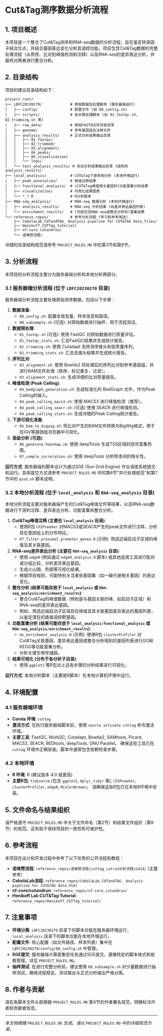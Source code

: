 # Cut&Tag测序数据分析流程

## 1. 项目概述

本项目是一个整合了Cut&Tag测序和RNA-seq数据的分析流程，旨在鉴定转录因子结合位点，并结合基因表达变化分析其调控功能。项目包含Cut&Tag数据的完整处理流程（从质控、比对到峰值检测和注释）以及RNA-seq的差异表达分析，并最终对两者进行整合分析。

## 2. 目录结构

项目的建议目录结构如下：

```
project_root/
├── LBFC20230270/             # 原始数据及处理脚本 (服务器端运行)
│   ├── config/               # 配置文件 (如 00_config.sh)
│   ├── scripts/              # 各步骤处理脚本 (如 01_fastqc.sh, 02_trimming.sh 等)
│   ├── raw_data/             # 原始FASTQ文件存放目录
│   ├── genome/               # 参考基因组及注释文件
│   ├── analysis_results/     # 正式分析结果输出目录
│   │   ├── 01_fastqc/
│   │   ├── 02_trimmed/
│   │   ├── 03_alignment/
│   │   ├── 04_peaks/
│   │   ├── 05_visualization/
│   │   └── logs/
│   └── test_analysis_results/ # 测试分析结果输出目录 (结构同analysis_results)
├── local_analysis/           # CUT&Tag下游本地分析 (本地环境运行)
│   ├── peak_annotation/      # 峰值注释结果
│   ├── functional_analysis/  # (CUT&Tag峰值相关基因的)功能富集分析结果
│   ├── visualization/        # 可视化结果图表
│   └── *_*.R                 # R分析脚本
├── RNA-seq_analysis/         # RNA-seq 数据分析 (本地环境运行)
│   ├── analysis_results/     # RNA-seq 分析结果 (如差异表达基因列表)
│   └── enrichment_results/   # (可能包含RNA-seq或整合分析的)富集结果
└── reference_repos/          # 参考分析流程 (学习和参考用途)
    ├── CebolaLab_CUTandTAG_ Analysis pipeline for CUT&TAG data_files/
    ├── Henikoff_CUTTag_tutorial/
    ├── nf-core_cutandrun/
    └── 诺唯赞流程/
```

详细的目录结构规范请参考 `PROJECT_RULES.MD` 中的第3节和第9节。

## 3. 分析流程

本项目的分析流程主要分为服务器端分析和本地分析两部分。

### 3.1 服务器端分析流程 (位于 `LBFC20230270` 目录)

服务器端分析流程主要处理原始测序数据，包括以下步骤：

1.  **数据准备**:
    *   `00_config.sh`: 配置全局变量、样本信息和路径。
    *   `00_subsample.sh` (可选): 对原始数据进行抽样，用于流程测试。
2.  **数据预处理**:
    *   `01_fastqc.sh` (可选): 使用 FastQC 对原始数据进行质量评估。
    *   `01_fastqc_stats.sh`: 汇总FastQC结果并生成统计报告。
    *   `02_trimming.sh`: 使用 Cutadapt 去除测序接头和低质量序列。
    *   `02_trimming_stats.sh`: 汇总去接头结果并生成统计报告。
3.  **序列比对**:
    *   `03_alignment.sh`: 使用 Bowtie2 将处理后的序列比对到参考基因组，并进行BAM文件处理（排序、标记重复、过滤）。
    *   `03_alignment_stats.sh`: 生成详细的比对质量报告。
4.  **峰值检测 (Peak Calling)**:
    *   `04_bedgraph_generation.sh`: 生成标准化的 BedGraph 文件，作为Peak Calling的输入。
    *   `04_peak_calling_macs3.sh`: 使用 MACS3 进行峰值检测（推荐）。
    *   `04_peak_calling_seacr.sh`: (可选) 使用 SEACR 进行峰值检测。
    *   `04_peak_calling_stats.sh`: 生成详细的Peak Calling统计报告。
5.  **下游可视化准备**:
    *   `05_bam_to_bigwig.sh`: 将比对产生的BAM文件转换为BigWig格式，用于在IGV等基因组浏览器中可视化。
6.  **高级分析 (可选)**:
    *   `06_generate_heatmap.sh`: 使用 deepTools 生成TSS区域的信号富集热图。
    *   `07_sample_correlation.sh`: 使用 deepTools 分析样本间的相关性。

**运行方式**:
服务器端的脚本设计为通过SGE (Sun Grid Engine) 作业调度系统提交和运行。具体提交方式请参考 `PROJECT_RULES.MD` 中的第6节"并行处理规范"和第7节中的 `qsub.sh` 脚本说明。

### 3.2 本地分析流程 (位于 `local_analysis` 和 `RNA-seq_analysis` 目录)

本地分析流程主要对服务器端产生的Cut&Tag峰值文件等结果，以及RNA-seq数据进行下游的注释、差异表达分析、功能富集和整合分析。

1.  **Cut&Tag峰值注释 (主要在 `local_analysis` 目录)**:
    *   使用R包 `ChIPseeker` 对MACS3或SEACR产生的peak文件进行注释，分析其在基因组上的分布特征。
    *   `07_filter_proximal_promoter_genes.R` (示例): 筛选近端启动子区域的峰值及其关联基因。
2.  **RNA-seq差异表达分析 (主要在 `RNA-seq_analysis` 目录)**:
    *   使用 `edgeR` (例如通过 `edgeR_analysis.R` 脚本) 或其他适用工具进行配对或分组比较，分析差异表达基因。
    *   生成火山图、热图等可视化结果。
    *   根据项目规则，可能特别关注某些基因集（如一碳代谢相关基因）的表达变化。
3.  **整合分析 (结果可能存放于 `local_analysis` 或 `RNA-seq_analysis/enrichment_results`)**: 
    *   整合Cut&Tag的峰值数据（特别是与基因关联的峰，如启动子区域）和RNA-seq的差异表达基因。
    *   例如，筛选近端启动子区域存在峰值且其关联基因差异表达的基因列表，以鉴定潜在的直接调控靶基因。
4.  **功能富集分析 (结果可能存放于 `local_analysis/functional_analysis` 或 `RNA-seq_analysis/enrichment_results`)**:
    *   `do_enrichment_analysis.R` (示例): 使用R包 `clusterProfiler` 对Cut&Tag关联基因、差异表达基因或整合分析得到的基因列表进行GO和KEGG等功能富集分析。
    *   分析关键生物学通路。
5.  **结果可视化 (分布于各分析子目录)**:
    *   使用 `ggplot2` 等R包对上述各步骤的分析结果进行可视化。

**运行方式**:
本地分析脚本（主要是R脚本）在本地计算机环境中运行。

## 4. 环境配置

### 4.1 服务器端环境

*   **Conda 环境**: `cuttag`
*   **激活方式**: 在执行服务器端脚本前，使用 `source activate cuttag` 命令激活环境。
*   **主要工具**: FastQC, MultiQC, Cutadapt, Bowtie2, SAMtools, Picard, MACS3, SEACR, BEDtools, deepTools, GNU Parallel。
    确保这些工具已在 `cuttag` 环境中正确安装。脚本中通常包含依赖检查步骤。

### 4.2 本地环境

*   **R 环境**: R (建议版本 4.0 或更高)
*   **主要R包**: `tidyverse` (包含 `ggplot2`, `dplyr`, `tidyr` 等), `ChIPseeker`, `clusterProfiler`, `edgeR`, `RColorBrewer`。
    请确保这些R包已在本地R环境中安装。

## 5. 文件命名与结果组织

请严格遵守 `PROJECT_RULES.MD` 中关于文件命名（第2节）和结果文件组织（第9节）的规范。这有助于保持项目的一致性和可维护性。

## 6. 参考流程

本项目在设计和开发过程中参考了以下优秀的公开流程和教程：

*   **诺唯赞流程**: `reference_repos/诺唯赞流程/cuttag_cutrun分析流程v2414/` (主要参考)
*   **CebolaLab流程**: `reference_repos/CebolaLab_CUTandTAG_ Analysis pipeline for CUT&TAG data.html`
*   **nf-core/cutandrun**: `reference_repos/nf-core_cutandrun/`
*   **Henikoff Lab CUT&Tag Tutorial**: `reference_repos/Henikoff_CUTTag_tutorial/`

## 7. 注意事项

*   **环境分离**: `LBFC20230270` 目录下的脚本仅能在服务器环境运行，`local_analysis` 目录下的脚本仅能在本地环境运行。
*   **配置文件**: 核心配置（如文件路径、样本列表）集中在 `LBFC20230270/config/00_config.sh` 中管理。
*   **SGE提交**: 服务器端计算密集型任务通过SGE提交，遵循特定的脚本格式和依赖管理，详见 `PROJECT_RULES.MD`。
*   **抽样测试**: 在进行完整分析前，建议使用 `00_subsample.sh` 对少量数据进行抽样测试，确保流程稳定。测试输出与正式分析输出严格分离。

## 8. 作者与贡献

请在各脚本文件头部根据 `PROJECT_RULES.MD` 第4节的作者署名规范，明确标注作者和贡献者信息。

---

*本文档根据 `PROJECT_RULES.MD` 生成。请以 `PROJECT_RULES.MD` 中的详细规范为准。* 